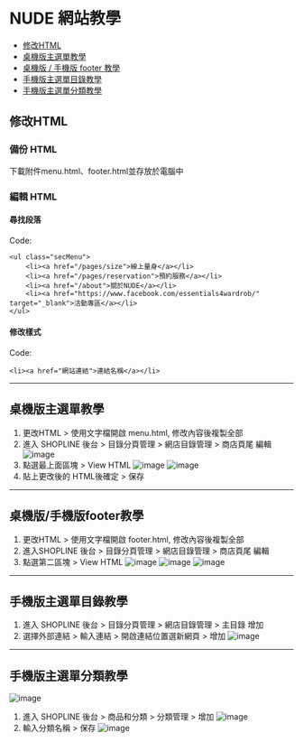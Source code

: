 # NUDE 網站教學

* [修改HTML](#修改HTML)
* [桌機版主選單教學](#桌機版主選單教學)
* [桌機版 / 手機版 footer 教學](#桌機版/手機版footer教學)
* [手機版主選單目錄教學](#手機版主選單目錄教學)
* [手機版主選單分類教學](#手機版主選單分類教學)

## 修改HTML
### 備份 HTML
下載附件menu.html、footer.html並存放於電腦中

### 編輯 HTML
#### 尋找段落
Code:

	<ul class="secMenu">
		<li><a href="/pages/size">線上量身</a></li>
		<li><a href="/pages/reservation">預約服務</a></li>
		<li><a href="/about">關於NUDE</a></li>
		<li><a href="https://www.facebook.com/essentials4wardrob/" target="_blank">活動專區</a></li>
	</ul>

#### 修改樣式
Code:

	<li><a href="網站連結">連結名稱</a></li>


***

## 桌機版主選單教學
1. 更改HTML > 使用文字檔開啟 menu.html,  修改內容後複製全部
2. 進入 SHOPLINE 後台 > 目錄分頁管理 > 網店目錄管理 > 商店頁尾 編輯
![image](https://github.com/hsinhuachen/nude_shopline/blob/master/teach/01.png)
3. 點選最上面區塊 > View HTML 
![image](https://github.com/hsinhuachen/nude_shopline/blob/master/teach/02.png)
![image](https://github.com/hsinhuachen/nude_shopline/blob/master/teach/03.png)
4. 貼上更改後的 HTML後確定 > 保存

***

## 桌機版/手機版footer教學
1. 更改HTML > 使用文字檔開啟 footer.html,  修改內容後複製全部
2. 進入SHOPLINE 後台 > 目錄分頁管理 > 網店目錄管理 > 商店頁尾 編輯
3. 點選第二區塊 > View HTML
![image](https://github.com/hsinhuachen/nude_shopline/blob/master/teach/footer01.png)
![image](https://github.com/hsinhuachen/nude_shopline/blob/master/teach/footer02.png)
![image](https://github.com/hsinhuachen/nude_shopline/blob/master/teach/footer03.png)

***

## 手機版主選單目錄教學
1. 進入 SHOPLINE 後台 > 目錄分頁管理 > 網店目錄管理 > 主目錄 增加	
2. 選擇外部連結 > 輸入連結 > 開啟連結位置選新網頁 > 增加
![image](https://github.com/hsinhuachen/nude_shopline/blob/master/teach/mobile_02.png)

***

## 手機版主選單分類教學
![image](https://github.com/hsinhuachen/nude_shopline/blob/master/teach/mobile_03.jpg)
1. 進入 SHOPLINE 後台 > 商品和分類 > 分類管理 > 增加
![image](https://github.com/hsinhuachen/nude_shopline/blob/master/teach/mobile_04.png)
2. 輸入分類名稱 > 保存
![image](https://github.com/hsinhuachen/nude_shopline/blob/master/teach/mobile_05.png)

